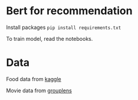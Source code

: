 # Bert for recommendation

Install packages `pip install requirements.txt`

To train model, read the notebooks.

# Data

Food data from [kaggle](https://www.kaggle.com/shuyangli94/food-com-recipes-and-user-interactions)

Movie data from [grouplens](https://grouplens.org/datasets/movielens/)